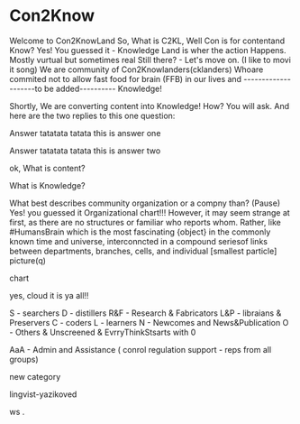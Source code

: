 # Con2Know

Welcome to Con2KnowLand
So, What is C2KL,
Well Con is for contentand Know?
Yes! You guessed it - Knowledge
Land is wher the action Happens.
Mostly vurtual but sometimes real
Still there? - Let's move on. (I like to movi it song)
We are community of Con2Knowlanders(cklanders) 
Whoare commited not to allow fast food for brain (FFB) in our lives
and --------------------to be added---------- Knowledge!

Shortly,
We are converting content into Knowledge!
How? You will ask.
And here are the two replies to this one question:

Answer 
tatatata tatata this is answer one

Answer 
tatatata tatata this is answer two

ok, 
What is content?


What is Knowledge?

What best describes community organization or a compny than? (Pause)
Yes! you guessed it Organizational chart!!!
However, it may seem strange at first, as there are no structures or familiar 
who reports whom. Rather,
like #HumansBrain which is the most fascinating {object} in the
commonly known time and universe,
interconncted in a compound 
seriesof links between
departments, branches, cells,
and individual [smallest particle] picture(q)



chart

yes, cloud it is ya all!!

S   - searchers
D   - distillers
R&F - Research & Fabricators
L&P - libraians & Preservers
C   - coders
L   - learners
N   - Newcomes and News&Publication
O   - Others & Unscreened & EvrryThinkStsarts with 0

AaA - Admin and Assistance ( conrol regulation support - reps from all groups)



new category



lingvist-yazikoved





ws
.
